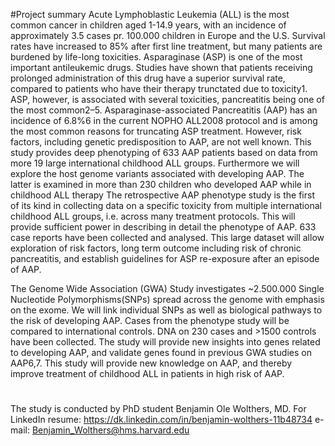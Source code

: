 #Project summary
Acute Lymphoblastic Leukemia (ALL) is the most common cancer in children aged 1-14.9 years, with an incidence of approximately 3.5 cases pr. 100.000 children in Europe and the U.S. Survival rates have increased to 85% after first line treatment, but many patients are burdened by life-long toxicities. Asparaginase (ASP) is one of the most important antileukemic drugs. Studies have shown that patients receiving prolonged administration of this drug have a superior survival rate, compared to patients who have their therapy trunctated due to toxicity1. ASP, however, is associated with several toxicities, pancreatitis being one of the most common2–5. Asparaginase-associated Pancreatitis (AAP) has an incidence of 6.8%6 in the current NOPHO ALL2008 protocol and is among the most common reasons for truncating ASP treatment. However, risk factors, including genetic predisposition to AAP, are not well known.
This study provides deep phenotyping of 633 AAP patients based on data from more 19 large international childhood ALL groups. Furthermore we will explore the host genome variants associated with developing AAP. The latter is examined in more than 230 children who developed AAP while in childhood ALL therapy The retrospective AAP phenotype study is the first of its kind in collecting data on a specific toxicity from multiple international childhood ALL groups, i.e. across many treatment protocols. This will provide sufficient power in describing in detail the phenotype of AAP. 633 case reports have been collected and analysed. This large dataset will allow exploration of risk factors, long term outcome including risk of chronic pancreatitis, and establish guidelines for ASP re-exposure after an episode of AAP.

The Genome Wide Association (GWA) Study investigates ~2.500.000 Single Nucleotide Polymorphisms(SNPs) spread across the genome with emphasis on the exome. We will link individual SNPs as well as biological pathways to the risk of developing AAP. Cases from the phenotype study will be compared to international controls. DNA on 230 cases and >1500 controls have been collected. The study will provide new insights into genes related to developing AAP, and validate genes found in previous GWA studies on AAP6,7.
This study will provide new knowledge on AAP, and thereby improve treatment of childhood ALL in patients in high risk of AAP.

#
The study is conducted by PhD student Benjamin Ole Wolthers, MD.
For LinkedIn resume: https://dk.linkedin.com/in/benjamin-wolthers-11b48734
e-mail: Benjamin_Wolthers@hms.harvard.edu


